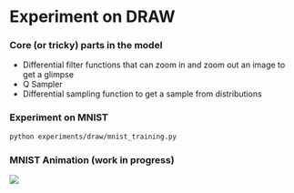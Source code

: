 # Experiment on DRAW

### Core (or tricky) parts in the model

- Differential filter functions that can zoom in and zoom out an image to get a glimpse
- Q Sampler
 - Differential sampling function to get a sample from distributions

### Experiment on MNIST

```bash
python experiments/draw/mnist_training.py
```

### MNIST Animation (work in progress)

![](https://github.com/uaca/deepy/raw/master/experiments/draw/plots/mnist-animation.gif)